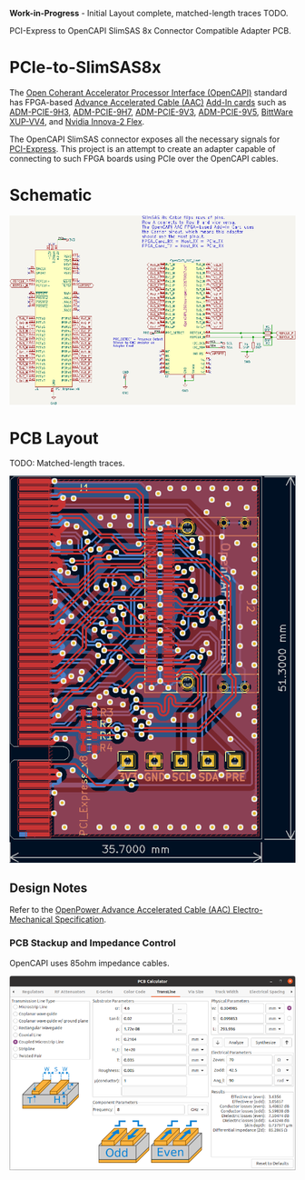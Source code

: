 **Work-in-Progress** - Initial Layout complete, matched-length traces TODO.

PCI-Express to OpenCAPI SlimSAS 8x Connector Compatible Adapter PCB.

# PCIe-to-SlimSAS8x

The [Open Coherant Accelerator Processor Interface (OpenCAPI)](https://opencapi.org/about/) standard has FPGA-based [Advance Accelerated Cable (AAC)](https://files.openpower.foundation/s/xSQPe6ypoakKQdq/download/25Gbps-spec-20171108.pdf) [Add-In cards](https://opencapi.org/wp-content/uploads/2018/12/OpenCAPI-Tech-SC18-Exhibitor-Forum.pdf) such as [ADM-PCIE-9H3](https://www.alpha-data.com/product/adm-pcie-9h3/), [ADM-PCIE-9H7](https://www.alpha-data.com/alpha-data-release-adm-pcie-9h7-data-center-board-with-xilinx-virtex-ultrascale-hbm-fpga/), [ADM-PCIE-9V3](https://www.alpha-data.com/product/adm-pcie-9v3/), [ADM-PCIE-9V5](https://www.alpha-data.com/product/adm-pcie-9v5/), [BittWare XUP-VV4](https://www.bittware.com/fpga/xup-vv4/), and [Nvidia Innova-2 Flex](https://www.nvidia.com/en-us/networking/ethernet/innova-2-flex/).

The OpenCAPI SlimSAS connector exposes all the necessary signals for [PCI-Express](https://en.wikipedia.org/wiki/PCI_Express). This project is an attempt to create an adapter capable of connecting to such FPGA boards using PCIe over the OpenCAPI cables.




# Schematic

![PCIe-to-SlimSAS 8x Schematic](img/PCIe-to-SlimSAS8x_Schematic.png)




# PCB Layout

TODO: Matched-length traces.

![PCIe-to-SlimSAS 8x Layout](img/PCIe-to-SlimSAS8x_Layout.png)




## Design Notes

Refer to the [OpenPower Advance Accelerated Cable (AAC) Electro-Mechanical Specification](https://files.openpower.foundation/s/xSQPe6ypoakKQdq/download/25Gbps-spec-20171108.pdf).


### PCB Stackup and Impedance Control

OpenCAPI uses 85ohm impedance cables.

![85ohm Impedance in KiCad Calculator](img/PCB_85ohm_Impedance_on_0.21mm_PR7628.png)

